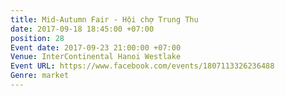 ```yaml
---
title: Mid-Autumn Fair - Hội chợ Trung Thu
date: 2017-09-18 18:45:00 +07:00
position: 28
Event date: 2017-09-23 21:00:00 +07:00
Venue: InterContinental Hanoi Westlake
Event URL: https://www.facebook.com/events/1807113326236488
Genre: market
---
```


